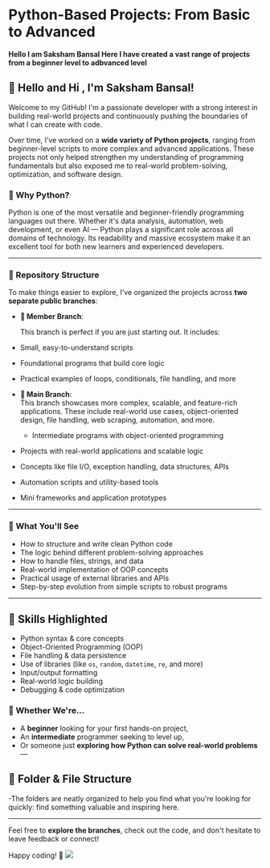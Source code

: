 
 # Python-Based Projects: From Basic to Advanced 

******Hello I am Saksham Bansal Here I have created a vast range of projects from a beginner level to adbvanced level******<br>
## 👋 Hello and Hi , I'm Saksham Bansal!

Welcome to my GitHub! I'm a passionate developer with a strong interest in building real-world projects and continuously pushing the boundaries of what I can create with code.

Over time, I’ve worked on a **wide variety of Python projects**, ranging from beginner-level scripts to more complex and advanced applications. These projects not only helped strengthen my understanding of programming fundamentals but also exposed me to real-world problem-solving, optimization, and software design.

### 🐍 Why Python?

Python is one of the most versatile and beginner-friendly programming languages out there. Whether it's data analysis, automation, web development, or even AI — Python plays a significant role across all domains of technology. Its readability and massive ecosystem make it an excellent tool for both new learners and experienced developers.

---

### 📁 Repository Structure

To make things easier to explore, I’ve organized the projects across **two separate public branches**:

- **🔰 Member Branch**:  

  This branch is perfect if you are just starting out. It includes:

- Small, easy-to-understand scripts
- Foundational programs that build core logic
- Practical examples of loops, conditionals, file handling, and more

- **🚀 Main Branch**:  
  This branch showcases more complex, scalable, and feature-rich applications. These include real-world use cases, object-oriented design, file handling, web scraping, automation, and more.
  - Intermediate programs with object-oriented programming
- Projects with real-world applications and scalable logic
- Concepts like file I/O, exception handling, data structures, APIs
- Automation scripts and utility-based tools
- Mini frameworks and application prototypes

---

### 📌 What You'll See

- How to structure and write clean Python code
- The logic behind different problem-solving approaches
- How to handle files, strings, and data
- Real-world implementation of OOP concepts
- Practical usage of external libraries and APIs
- Step-by-step evolution from simple scripts to robust programs

---
## 🧠 Skills Highlighted

- Python syntax & core concepts
- Object-Oriented Programming (OOP)
- File handling & data persistence
- Use of libraries (like `os`, `random`, `datetime`, `re`, and more)
- Input/output formatting
- Real-world logic building
- Debugging & code optimization

### 🌟 Whether We're...

- A **beginner** looking for your first hands-on project,
- An **intermediate** programmer seeking to level up,
- Or someone just **exploring how Python can solve real-world problems** —
## 📂 Folder & File Structure

-The folders are neatly organized to help you find what you're looking for quickly:
 find something valuable and inspiring here.

---

Feel free to **explore the branches**, check out the code, and don't hesitate to leave feedback or connect!

Happy coding! 🚀
<img src="https://webandcrafts.com/_next/image?url=https%3A%2F%2Fadmin.wac.co%2Fuploads%2FFeatures_Of_Python_1_f4ccd6d9f7.jpg&w=4500&q=90"/>
